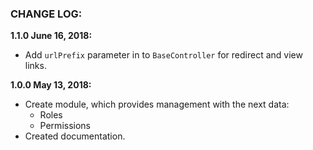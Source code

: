 ### CHANGE LOG:

**1.1.0 June 16, 2018:**
- Add ```urlPrefix``` parameter in to ```BaseController``` for redirect and view links.

**1.0.0 May 13, 2018:**
- Create module, which provides management with the next data:
    - Roles
    - Permissions
- Created documentation.
